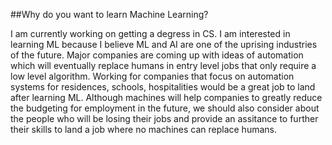 ##Why do you want to learn Machine Learning?

I am currently working on getting a degress in CS. I am interested in learning ML because I believe ML and AI are one of the uprising industries of the future. Major companies are coming up with ideas of automation which will eventually replace humans in entry level jobs that only require a low level algorithm. Working for companies that focus on automation systems for residences, schools, hospitalities would be a great job to land after learning ML. Although machines will help companies to greatly reduce the budgeting for employment in the future, we should also consider about the people who will be losing their jobs and provide an assitance to further their skills to land a job where no machines can replace humans.